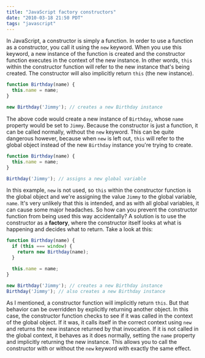 ```yaml
---
title: "JavaScript factory constructors"
date: "2010-03-18 21:50 PDT"
tags: "javascript"
---
```

In JavaScript, a constructor is simply a function. In order to use a function as a constructor, you call it using the `new` keyword. When you use this keyword, a new instance of the function is created and the constructor function executes in the context of the new instance. In other words, `this` within the constructor function will refer to the new instance that's being created. The constructor will also implicitly return `this` (the new instance).

~~~ javascript
function Birthday(name) {
  this.name = name;
}

new Birthday('Jimmy'); // creates a new Birthday instance
~~~

The above code would create a new instance of `Birthday`, whose `name` property would be set to `Jimmy`. Because the constructor is just a function, it can be called normally, without the `new` keyword. This can be quite dangerous however, because when `new` is left out, `this` will refer to the global object instead of the new `Birthday` instance you're trying to create.

~~~ javascript
function Birthday(name) {
  this.name = name;
}

Birthday('Jimmy'); // assigns a new global variable
~~~

In this example, `new` is not used, so `this` within the constructor function is the global object and we're assigning the value `Jimmy` to the global variable, `name`. It's very unlikely that this is intended, and as with all global variables, it can cause some major headaches. So how can you prevent the constructor function from being used this way accidentally? A solution is to use the constructor as a **factory**, where the constructor itself looks at what is happening and decides what to return. Take a look at this:

~~~ javascript
function Birthday(name) {
  if (this === window) {
    return new Birthday(name);
  }

  this.name = name;
}

new Birthday('Jimmy'); // creates a new Birthday instance
Birthday('Jimmy'); // also creates a new Birthday instance
~~~

As I mentioned, a constructor function will implicitly return `this`. But that behavior can be overridden by explicitly returning another object. In this case, the constructor function checks to see if it was called in the context of the global object. If it was, it calls itself in the correct context using `new` and returns the new instance returned by that invocation. If it is not called in the global context, it behaves as it does normally, setting the `name` property and implicitly returning the new instance. This allows you to call the constructor with or without the `new` keyword with exactly the same effect.
